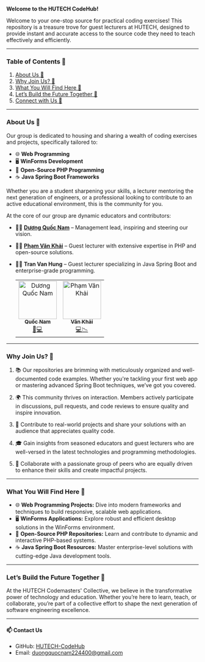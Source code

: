 **Welcome to the HUTECH CodeHub!**

Welcome to your one-stop source for practical coding exercises! This repository is a treasure trove for guest lecturers at HUTECH, designed to provide instant and accurate access to the source code they need to teach effectively and efficiently.&#x20;

---

### **Table of Contents** 📖

1. [About Us 🌟](#about-us-)
2. [Why Join Us? 🤝](#why-join-us-)
3. [What You Will Find Here 📂](#what-you-will-find-here-)
4. [Let’s Build the Future Together 🚀](#lets-build-the-future-together-)
5. [Connect with Us 📧](#connect-with-us-)

---

### **About Us** 🌟

Our group is dedicated to housing and sharing a wealth of coding exercises and projects, specifically tailored to:

- 🌐 **Web Programming**
- 🖥️ **WinForms Development**
- 🐘 **Open-Source PHP Programming**
- ☕ **Java Spring Boot Frameworks**

Whether you are a student sharpening your skills, a lecturer mentoring the next generation of engineers, or a professional looking to contribute to an active educational environment, this is the community for you.

At the core of our group are dynamic educators and contributors:

- 👨‍💼 **[Dương Quốc Nam](https://github.com/qoucname2202)** – Management lead, inspiring and steering our vision.
- 👨‍🏫 **[Phạm Văn Khải](https://github.com/phamvankhai1000)** – Guest lecturer with extensive expertise in PHP and open-source solutions.
- 👨‍🏫 **Tran Van Hung** – Guest lecturer specializing in Java Spring Boot and enterprise-grade programming.

  <table align="center">
    <tbody>
  		<tr>
  			<td align="center"><a href="https://github.com/qoucname2202"><img src="https://avatars.githubusercontent.com/qoucname2202" width="100px;" alt="Dương Quốc Nam"/><br/><sub><b>Quốc Nam</b></sub></a><br/><a href="https://github.com/qoucname2202" title="Document">📝</a><a href="https://github.com/qoucname2202" title="Code">💻</a></td>
  			<td align="center"><a href="https://github.com/phamvankhai1000"><img src="https://avatars.githubusercontent.com/phamvankhai1000" width="100px;" alt="Phạm Văn Khải" /><br/><sub><b>Văn Khải</b></sub></a><br/><a href="https://github.com/phamvankhai1000" title="Code">💻</a><a href="https://github.com/phamvankhai1000" title="Analysis">📉</a></td>
  		</tr>
  	</tbody>
  </table>

---

### **Why Join Us?** 🤝

1. 📚 Our repositories are brimming with meticulously organized and well-documented code examples. Whether you're tackling your first web app or mastering advanced Spring Boot techniques, we’ve got you covered.

2. 🌍 This community thrives on interaction. Members actively participate in discussions, pull requests, and code reviews to ensure quality and inspire innovation.

3. 🚀 Contribute to real-world projects and share your solutions with an audience that appreciates quality code.

4. 🎓 Gain insights from seasoned educators and guest lecturers who are well-versed in the latest technologies and programming methodologies.

5. 🌱 Collaborate with a passionate group of peers who are equally driven to enhance their skills and create impactful projects.

---

### **What You Will Find Here** 📂

- 🌐 **Web Programming Projects:** Dive into modern frameworks and techniques to build responsive, scalable web applications.
- 🖥️ **WinForms Applications:** Explore robust and efficient desktop solutions in the WinForms environment.
- 🐘 **Open-Source PHP Repositories:** Learn and contribute to dynamic and interactive PHP-based systems.
- ☕ **Java Spring Boot Resources:** Master enterprise-level solutions with cutting-edge Java development tools.

---

### **Let’s Build the Future Together** 🚀

At the HUTECH Codemasters' Collective, we believe in the transformative power of technology and education. Whether you’re here to learn, teach, or collaborate, you’re part of a collective effort to shape the next generation of software engineering excellence.

---

#### 📫 **Contact Us**

- GitHub: [HUTECH-CodeHub](https://github.com/HUTECH-CodeHub)
- Email: [duongquocnam224400@gmail.com](mailto:duongquocnam224400@gmail.com)
